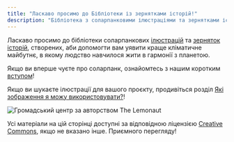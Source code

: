 ```yaml
---
title: "Ласкаво просимо до Бібліотеки із зернятками історій!"
description: "Бібліотека з соларпанковими ілюстраціями та зернятками історій, які допоможуть вам уявити краще кліматичне майбутнє!"
---
```


Ласкаво просимо до бібліотеки соларпанкових [ілюстрацій](/art) та [зерняток історій](/seeds), створених, аби допомогти вам уявити краще кліматичне майбутнє, в якому людство навчилося жити в гармонії з планетою.

Якщо ви вперше чуєте про соларпанк, ознайомтесь з нашим коротким [вступом](/essays/what-is-solarpunk)!

Якщо ви шукаєте ілюстрації для вашого проєкту, продивіться розділ [Які зображення я можу використовувати?](/pages/which-art-can-i-use/)!

![Громадський центр за авторством The Lemonaut](cover.jpg "[Громадський центр](/art/the-lemonaut-community-center/) CC BY-SA 4.0 [The Lemonaut](/authors/thelemonaut)")

Усі матеріали на цій сторінці доступні за відповідною ліцензією [Creative Commons](https://creativecommons.org/share-your-work/cclicenses/), якщо не вказано інше. Приємного перегляду!

